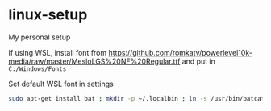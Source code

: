 # linux-setup
My personal setup

If using WSL, install font from https://github.com/romkatv/powerlevel10k-media/raw/master/MesloLGS%20NF%20Regular.ttf and put in `C:/Windows/Fonts`

Set default WSL font in settings

```sh
sudo apt-get install bat ; mkdir -p ~/.localbin ; ln -s /usr/bin/batcat ~/.local/bin/bat ; sudo apt-get install fzf ; sudo apt-get install zsh ; sudo apt-get install tmux ; sh -c "$(curl -fsSL https://raw.githubusercontent.com/ohmyzsh/ohmyzsh/master/tools/install.sh)" ; git clone --depth=1 https://github.com/romkatv/powerlevel10k.git ${ZSH_CUSTOM:-$HOME/.oh-my-zsh/custom}/themes/powerlevel10k ; git clone --depth=1 https://github.com/zsh-users/zsh-autosuggestions ; git ${ZSH_CUSTOM:-$HOME/.oh-my-zsh/custom}/plugins/zsh-autosuggestions ; git clone --depth=1 https://github.com/zsh-users/zsh-syntax-highlighting.git ${ZSH_CUSTOM:-$HOME/.oh-my-zsh/custom}/plugins/zsh-syntax-highlighting ; git clone https://github.com/zhiz-m/linux-setup.git ; cp ./linux-setup/.p10k.zsh ~ ; cp ./linux-setup/.tmux.conf ~ ; cp ./linux-setup/.zshrc ~ cp ./linux-setup/.zprofile ~ ; yes | rm -r linux-setup
```